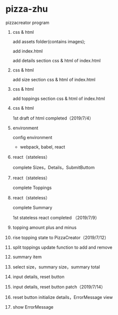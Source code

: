 # pizza-zhu
pizzacreator program

1. css & html

   add assets folder(contains images);

   add index.html

   add details section css & html of index.html

2. css & html

   add size section css & html of index.html

3. css & html

   add toppings section css & html of index.html

4. css & html

   1st draft of html completed（2019/7/4）

5. environment

   config environment

   - webpack, babel, react

6. react（stateless）

   complete Sizes，Details，SubmitButtom

7. react（stateless）

   complete Toppings

8. react（stateless）

   complete Summary

   1st stateless react completed （2019/7/9）
   
9. topping amount plus and minus

10. rise topping state to PizzaCreator（2019/7/12）

11. split toppings update function to add and remove

12. summary item

13. select size，summary size，summary total

14. input details,  reset button

15. input details,  reset button patch（2019/7/14）

16. reset button initialize details，ErrorMessage view

17. show ErrorMessage 



